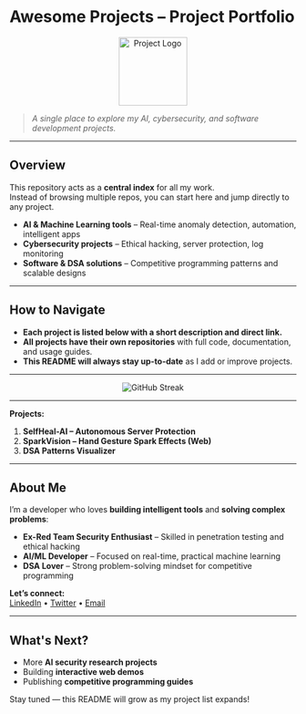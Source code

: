 # **Awesome Projects – Project Portfolio**  

<p align="center">
  <img src="logo.svg" alt="Project Logo" width="120"/>
</p>

> *A single place to explore my AI, cybersecurity, and software development projects.*  

---

## **Overview**  
This repository acts as a **central index** for all my work.  
Instead of browsing multiple repos, you can start here and jump directly to any project.  

- **AI & Machine Learning tools** – Real-time anomaly detection, automation, intelligent apps  
- **Cybersecurity projects** – Ethical hacking, server protection, log monitoring  
- **Software & DSA solutions** – Competitive programming patterns and scalable designs  

---

## **How to Navigate**  
- **Each project is listed below with a short description and direct link.**  
- **All projects have their own repositories** with full code, documentation, and usage guides.  
- **This README will always stay up-to-date** as I add or improve projects.  

---

<p align="center">
  <img src="https://github-readme-streak-stats.herokuapp.com?user=gxoyyyo&theme=tokyonight&hide_border=true" alt="GitHub Streak"/>
</p>

---

**Projects:**  
1. **SelfHeal-AI – Autonomous Server Protection**  
2. **SparkVision – Hand Gesture Spark Effects (Web)**  
3. **DSA Patterns Visualizer**  

---

## **About Me**  
I’m a developer who loves **building intelligent tools** and **solving complex problems**:  
- **Ex-Red Team Security Enthusiast** – Skilled in penetration testing and ethical hacking  
- **AI/ML Developer** – Focused on real-time, practical machine learning  
- **DSA Lover** – Strong problem-solving mindset for competitive programming  

**Let’s connect:**  
[LinkedIn](https://www.linkedin.com/in/mohit-sharma-143271330) • [Twitter](https://x.com/Index_oss) • [Email](mailto:gxoyyyo@gmail.com)  

---

## **What's Next?**  
- More **AI security research projects**  
- Building **interactive web demos**  
- Publishing **competitive programming guides**  

Stay tuned — this README will grow as my project list expands!
